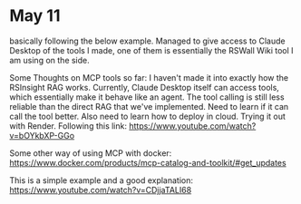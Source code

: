 # May 11
basically following the below example. Managed to give access to Claude Desktop of the tools I made, one of them is essentially the RSWall Wiki tool I am using on the side. 

Some Thoughts on MCP tools so far:
I haven't made it into exactly how the RSInsight RAG works. Currently, Claude Desktop itself can access tools, which essentially make it behave like an agent. The tool calling is still less reliable than the direct RAG that we've implemented.
Need to learn if it can call the tool better.
Also need to learn how to deploy in cloud. Trying it out with Render. Following this link: https://www.youtube.com/watch?v=bOYkbXP-GGo

Some other way of using MCP with docker: https://www.docker.com/products/mcp-catalog-and-toolkit/#get_updates

This is a simple example and a good explanation: https://www.youtube.com/watch?v=CDjjaTALI68
